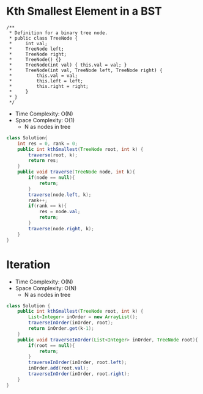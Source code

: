 # Kth Smallest Element in a BST

```
/**
 * Definition for a binary tree node.
 * public class TreeNode {
 *     int val;
 *     TreeNode left;
 *     TreeNode right;
 *     TreeNode() {}
 *     TreeNode(int val) { this.val = val; }
 *     TreeNode(int val, TreeNode left, TreeNode right) {
 *         this.val = val;
 *         this.left = left;
 *         this.right = right;
 *     }
 * }
 */
```

- Time Complexity: O(N)
- Space Complexity: O(1)
  - N as nodes in tree

```java
class Solution{
    int res = 0, rank = 0;
    public int kthSmallest(TreeNode root, int k) {
        traverse(root, k);
        return res;
    }
    public void traverse(TreeNode node, int k){
        if(node == null){
            return;
        }
        traverse(node.left, k);
        rank++;
        if(rank == k){
            res = node.val;
            return;
        }
        traverse(node.right, k);
    }
}
```

# Iteration

- Time Complexity: O(N)
- Space Complexity: O(N)
  - N as nodes in tree

```java
class Solution {
    public int kthSmallest(TreeNode root, int k) {
        List<Integer> inOrder = new ArrayList();
        traverseInOrder(inOrder, root);
        return inOrder.get(k-1);
    }
    public void traverseInOrder(List<Integer> inOrder, TreeNode root){
        if(root == null){
            return;
        }
        traverseInOrder(inOrder, root.left);
        inOrder.add(root.val);
        traverseInOrder(inOrder, root.right);
    }
}
```
